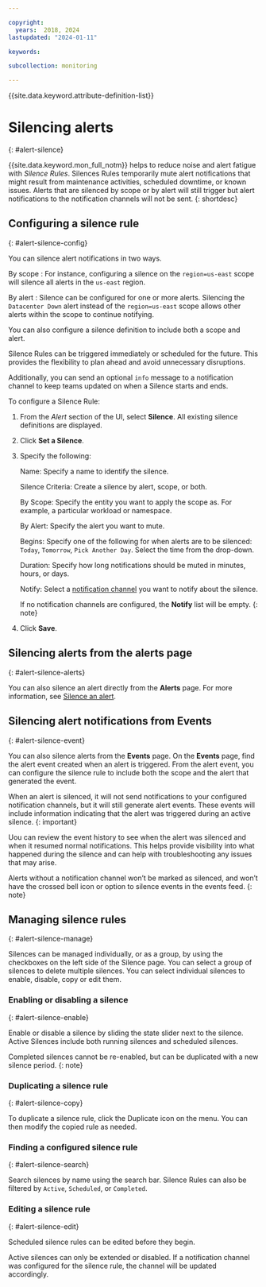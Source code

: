 ```yaml
---

copyright:
  years:  2018, 2024
lastupdated: "2024-01-11"

keywords: 

subcollection: monitoring

---
```


{{site.data.keyword.attribute-definition-list}}

# Silencing alerts
{: #alert-silence}

{{site.data.keyword.mon_full_notm}} helps to reduce noise and alert fatigue with *Silence Rules*. Silences Rules temporarily mute alert notifications that might result from maintenance activities, scheduled downtime, or known issues. Alerts that are silenced by scope or by alert will still trigger but alert notifications to the notification channels will not be sent.
{: shortdesc}

## Configuring a silence rule
{: #alert-silence-config}

You can silence alert notifications in two ways.

By scope
:   For instance, configuring a silence on the `region=us-east` scope will silence all alerts in the `us-east` region.

By alert
:   Silence can be configured for one or more alerts. Silencing the `Datacenter Down` alert instead of the `region=us-east` scope allows other alerts within the scope to continue notifying.

You can also configure a silence definition to include both a scope and alert.

Silence Rules can be triggered immediately or scheduled for the future. This provides the flexibility to plan ahead and avoid unnecessary disruptions.

Additionally, you can send an optional `info` message to a notification channel to keep teams updated on when a Silence starts and ends.

To configure a Silence Rule:

1. From the *Alert* section of the UI, select **Silence**. All existing silence definitions are displayed.

2. Click **Set a Silence**.

3. Specify the following:

   Name: Specify a name to identify the silence.

   Silence Criteria: Create a silence by alert, scope, or both.

      By Scope: Specify the entity you want to apply the scope as. For example, a particular workload or namespace.

      By Alert: Specify the alert you want to mute.

   Begins: Specify one of the following for when alerts are to be silenced: `Today`, `Tomorrow`, `Pick Another Day`. Select the time from the drop-down.

   Duration: Specify how long notifications should be muted in minutes, hours, or days.

   Notify: Select a [notification channel](/docs/monitoring?topic=monitoring-notifications) you want to notify about the silence.

   If no notification channels are configured, the **Notify** list will be empty.
   {: note}

4. Click **Save**.

## Silencing alerts from the alerts page
{: #alert-silence-alerts}

You can also silence an alert directly from the **Alerts** page. For more information, see [Silence an alert](/docs/monitoring?topic=monitoring-alert-silence).


## Silencing alert notifications from **Events**
{: #alert-silence-event}

You can also silence alerts from the **Events** page. On the **Events** page, find the alert event created when an alert is triggered. From the alert event, you can configure the silence rule to include both the scope and the alert that generated the event.

When an alert is silenced, it will not send notifications to your configured notification channels, but it will still generate alert events. These events will include information indicating that the alert was triggered during an active silence.
{: important}

Uou can review the event history to see when the alert was silenced and when it resumed normal notifications. This helps provide visibility into what happened during the silence and can help with troubleshooting any issues that may arise.

Alerts without a notification channel won’t be marked as silenced, and won’t have the crossed bell icon or option to silence events in the events feed.
{: note}


## Managing silence rules
{: #alert-silence-manage}

Silences can be managed individually, or as a group, by using the checkboxes on the left side of the Silence page. You can select a group of silences to delete multiple silences. You can select individual silences to enable, disable, copy or edit them.

### Enabling or disabling a silence
{: #alert-silence-enable}

Enable or disable a silence by sliding the state slider next to the silence. Active Silences include both running silences and scheduled silences.

Completed silences cannot be re-enabled, but can be duplicated with a new silence period.
{: note}

### Duplicating a silence rule
{: #alert-silence-copy}

To duplicate a silence rule, click the Duplicate icon on the menu. You can then modify the copied rule as needed.

### Finding a configured silence rule
{: #alert-silence-search}

Search silences by name using the search bar. Silence Rules can also be filtered by `Active`, `Scheduled`, or `Completed`.

### Editing a silence rule
{: #alert-silence-edit}

Scheduled silence rules can be edited before they begin.

Active silences can only be extended or disabled. If a notification channel was configured for the silence rule, the channel will be updated accordingly.



